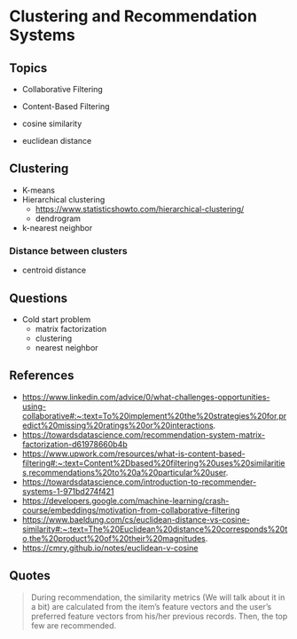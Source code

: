 # Clustering and Recommendation Systems

## Topics

- Collaborative Filtering
- Content-Based Filtering

- cosine similarity
- euclidean distance

## Clustering

- K-means
- Hierarchical clustering
  - https://www.statisticshowto.com/hierarchical-clustering/
  - dendrogram
- k-nearest neighbor


### Distance between clusters

- centroid distance

## Questions

- Cold start problem
    - matrix factorization
    - clustering
    - nearest neighbor

## References

- https://www.linkedin.com/advice/0/what-challenges-opportunities-using-collaborative#:~:text=To%20implement%20the%20strategies%20for,predict%20missing%20ratings%20or%20interactions.
- https://towardsdatascience.com/recommendation-system-matrix-factorization-d61978660b4b
- https://www.upwork.com/resources/what-is-content-based-filtering#:~:text=Content%2Dbased%20filtering%20uses%20similarities,recommendations%20to%20a%20particular%20user.
- https://towardsdatascience.com/introduction-to-recommender-systems-1-971bd274f421
- https://developers.google.com/machine-learning/crash-course/embeddings/motivation-from-collaborative-filtering
- https://www.baeldung.com/cs/euclidean-distance-vs-cosine-similarity#:~:text=The%20Euclidean%20distance%20corresponds%20to,the%20product%20of%20their%20magnitudes.
- https://cmry.github.io/notes/euclidean-v-cosine

## Quotes

> During recommendation, the similarity metrics (We will talk about it in a bit) are calculated from the item’s feature vectors and the user’s preferred feature vectors from his/her previous records. Then, the top few are recommended.